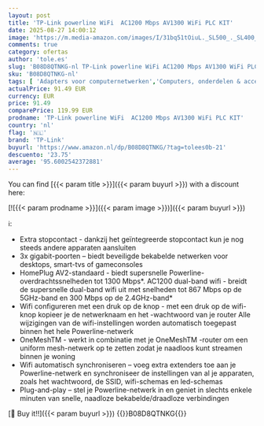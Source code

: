 ```yaml
---
layout: post
title: 'TP-Link powerline WiFi  AC1200 Mbps AV1300 WiFi PLC KIT'
date: 2025-08-27 14:00:12
image: 'https://m.media-amazon.com/images/I/31bq51tOiuL._SL500_._SL400_.jpg'
comments: true
category: ofertas
author: 'tole.es'
slug: 'B08D8QTNKG-nl TP-Link powerline WiFi AC1200 Mbps AV1300 WiFi PLC KIT'
sku: 'B08D8QTNKG-nl'
tags: [ 'Adapters voor computernetwerken','Computers, onderdelen & accessoires','Elektronica','Netwerkapparaten','PowerLAN-adapters','tp-link','🇳🇱', ]
actualPrice: 91.49 EUR
currency: EUR
price: 91.49
comparePrice: 119.99 EUR
prodname: 'TP-Link powerline WiFi  AC1200 Mbps AV1300 WiFi PLC KIT'
country: 'nl'
flag: '🇳🇱'
brand: 'TP-Link'
buyurl: 'https://www.amazon.nl/dp/B08D8QTNKG/?tag=tolees0b-21'
descuento: '23.75'
average: '95.6002542372881'
---
```


You can find [{{< param title >}}]({{< param buyurl >}}) with a discount here:

[![{{< param prodname >}}]({{< param image >}})]({{< param buyurl >}})

ℹ️:

- Extra stopcontact - dankzij het geïntegreerde stopcontact kun je nog steeds andere apparaten aansluiten
- 3x gigabit-poorten – biedt beveiligde bekabelde netwerken voor desktops, smart-tvs of gameconsoles
- HomePlug AV2-standaard - biedt supersnelle Powerline-overdrachtssnelheden tot 1300 Mbps*. AC1200 dual-band wifi - breidt de supersnelle dual-band wifi uit met snelheden tot 867 Mbps op de 5GHz-band en 300 Mbps op de 2.4GHz-band*
- Wifi configureren met een druk op de knop - met een druk op de wifi-knop kopieer je de netwerknaam en het -wachtwoord van je router Alle wijzigingen van de wifi-instellingen worden automatisch toegepast binnen het hele Powerline-netwerk
- OneMeshTM - werkt in combinatie met je OneMeshTM -router om een uniform mesh-netwerk op te zetten zodat je naadloos kunt streamen binnen je woning
- Wifi automatisch synchroniseren – voeg extra extenders toe aan je Powerline-netwerk en synchroniseer de instellingen van al je apparaten, zoals het wachtwoord, de SSID, wifi-schemas en led-schemas
- Plug-and-play – stel je Powerline-netwerk in en geniet in slechts enkele minuten van snelle, naadloze bekabelde/draadloze verbindingen

[🛒 Buy it!!]({{< param buyurl >}})
{{<world>}}B08D8QTNKG{{</world>}}
